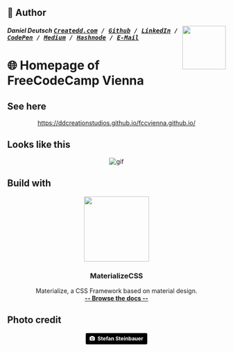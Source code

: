 ## 📝 Author
[<img src="https://avatars1.githubusercontent.com/u/22077628?v=3&u=927102473ec4fcc03ac2f6200740a9faff91fd55&s=400" align="right" height="100">](http://ddcreationstudios.at/)

##### Daniel Deutsch <kbd>[Createdd.com](http://createdd.com/) / [Github](https://www.freecodecamp.com/ddcreationstudios) / [LinkedIn](https://www.linkedin.com/in/daniel-deutsch-b95611127) / [CodePen](http://codepen.io/ddcreationstudios/)  / [Medium](https://medium.com/@ddcreationstudi) / [Hashnode](https://hashnode.com/@DDCreationStudio) / [E-Mail](mailto:dd@createdd.com)</kbd>

# 🌐 Homepage of FreeCodeCamp Vienna

## See here

<p align="center"> 
<a href="https://ddcreationstudios.github.io/fccvienna.github.io/ ">https://ddcreationstudios.github.io/fccvienna.github.io/ </a>

</p>

## Looks like this

<p align="center"><img src="http://recordit.co/S7XJmQDih6" alt="gif"/></p>

## Build with 

<p align="center">
  <a href="http://materializecss.com/">
    <img src="http://materializecss.com/res/materialize.svg" width="150">
  </a>
</p>
<p align="center">
  <h3 align="center">MaterializeCSS</h3>
  <p align="center">
    Materialize, a CSS Framework based on material design.
    <br>
    <a href="http://materializecss.com/"><strong>-- Browse the docs --</strong></a>
</p>

## Photo credit

<p align="center">
<a style="background-color:black;color:white;text-decoration:none;padding:4px 6px;font-family:-apple-system, BlinkMacSystemFont, &quot;San Francisco&quot;, &quot;Helvetica Neue&quot;, Helvetica, Ubuntu, Roboto, Noto, &quot;Segoe UI&quot;, Arial, sans-serif;font-size:12px;font-weight:bold;line-height:1.2;display:inline-block;border-radius:3px;" href="https://unsplash.com/@usinglight?utm_medium=referral&amp;utm_campaign=photographer-credit&amp;utm_content=creditBadge" target="_blank" rel="noopener noreferrer" title="Download free do whatever you want high-resolution photos from Stefan Steinbauer"><span style="display:inline-block;padding:2px 3px;"><svg xmlns="http://www.w3.org/2000/svg" style="height:12px;width:auto;position:relative;vertical-align:middle;top:-1px;fill:white;" viewBox="0 0 32 32"><path d="M20.8 18.1c0 2.7-2.2 4.8-4.8 4.8s-4.8-2.1-4.8-4.8c0-2.7 2.2-4.8 4.8-4.8 2.7.1 4.8 2.2 4.8 4.8zm11.2-7.4v14.9c0 2.3-1.9 4.3-4.3 4.3h-23.4c-2.4 0-4.3-1.9-4.3-4.3v-15c0-2.3 1.9-4.3 4.3-4.3h3.7l.8-2.3c.4-1.1 1.7-2 2.9-2h8.6c1.2 0 2.5.9 2.9 2l.8 2.4h3.7c2.4 0 4.3 1.9 4.3 4.3zm-8.6 7.5c0-4.1-3.3-7.5-7.5-7.5-4.1 0-7.5 3.4-7.5 7.5s3.3 7.5 7.5 7.5c4.2-.1 7.5-3.4 7.5-7.5z"></path></svg></span><span style="display:inline-block;padding:2px 3px;">Stefan Steinbauer</span></a>
</p>
